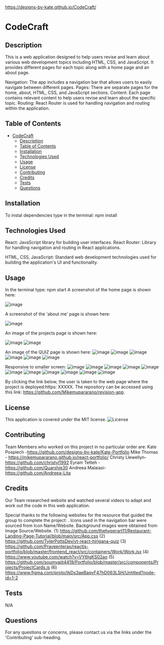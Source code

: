 https://designs-by-kate.github.io/CodeCraft/

# CodeCraft
## Description
This is a web application designed to help users revise and learn about various web development topics including HTML, CSS, and JavaScript. It provides different pages for each topic along with a home page and an about page.

Navigation: The app includes a navigation bar that allows users to easily navigate between different pages.
Pages: There are separate pages for the home, about, HTML, CSS, and JavaScript sections.
Content: Each page contains relevant content to help users revise and learn about the specific topic.
Routing: React Router is used for handling navigation and routing within the application.
 
## Table of Contents
- [CodeCraft](#codecraft)
  - [Description](#description)
  - [Table of Contents](#table-of-contents)
  - [Installation](#installation)
  - [Technologies Used](#technologies-used)
  - [Usage](#usage)
  - [License](#license)
  - [Contributing](#contributing)
  - [Credits](#credits)
  - [Tests](#tests)
  - [Questions](#questions)

## Installation
To instal dependencies type in the terminal:
npm install

## Technologies Used
React: JavaScript library for building user interfaces.
React Router: Library for handling navigation and routing in React applications.

HTML, CSS, JavaScript: Standard web development technologies used for building the application's UI and functionality.

## Usage
In the terminal type:
npm start
A screenshot of the home page is shown here:

![image](https://github.com/Mikemupararano/revision-app/assets/146155569/0d23be37-456b-4497-968d-d867aa4c4613)

A screenshot of the 'about me' page is shown here:

![image](https://github.com/Mikemupararano/revision-app/assets/146155569/3a608c95-422f-477c-8d15-ccba2deab96b)

An image of the projects page is shown here:

![image](https://github.com/Mikemupararano/revision-app/assets/146155569/5b1213f0-1699-4599-bf08-2e58c57ca9c9)
![image](https://github.com/Mikemupararano/revision-app/assets/146155569/0efb65d3-65f2-4ff1-a447-4ccff9ca1890)

 An image of the QUIZ  page is shown here:
![image](https://github.com/Mikemupararano/revision-app/assets/146155569/b4adb470-96d7-4916-85a2-9440e021838f)
![image](https://github.com/Mikemupararano/revision-app/assets/146155569/34ca8b33-d9c3-47fd-8f36-738743e65047)
![image](https://github.com/Mikemupararano/revision-app/assets/146155569/032d7b9b-f3ab-4fb2-844d-4fe3044df9d5)
![image](https://github.com/Mikemupararano/revision-app/assets/146155569/d136466e-72b2-4e3c-8201-78b33cf24056)
![image](https://github.com/Mikemupararano/revision-app/assets/146155569/dbefe370-bcf1-4761-9bc0-350014cd21e5)
![image](https://github.com/Mikemupararano/revision-app/assets/146155569/be8a27e4-e7c4-4759-a26c-22960dde7b4e)

Responsive to smaller screen:
![image](https://github.com/Mikemupararano/revision-app/assets/146155569/194105ca-ac37-4760-9ab6-b170803b7b03)
![image](https://github.com/Mikemupararano/revision-app/assets/146155569/38dda9f5-f027-45b0-b649-1cc25b07f122)
![image](https://github.com/Mikemupararano/revision-app/assets/146155569/d7374178-bb96-47b1-95e9-20a26d7c6640)
![image](https://github.com/Mikemupararano/revision-app/assets/146155569/f77ce294-578d-499d-8721-1dbccfd3ef3a)
![image](https://github.com/Mikemupararano/revision-app/assets/146155569/749eb916-8357-4cfa-af89-aff6780ee639)
![image](https://github.com/Mikemupararano/revision-app/assets/146155569/13b80198-f83b-431e-96f7-46eb6e247f36)
![image](https://github.com/Mikemupararano/revision-app/assets/146155569/57111257-69f0-4ef1-b258-82c14bcc2242)
![image](https://github.com/Mikemupararano/revision-app/assets/146155569/50c44b4e-b85d-41c3-b80a-663ffbc2f763)
![image](https://github.com/Mikemupararano/revision-app/assets/146155569/36fc416e-f69e-4c78-9c9d-19d3c9c49e00)
![image](https://github.com/Mikemupararano/revision-app/assets/146155569/0a0d74b3-a4c8-4c38-b394-c2c116364aa1)
![image](https://github.com/Mikemupararano/revision-app/assets/146155569/788971e0-f48a-4925-b5fd-148fb1fcb102)

By clicking the link below, the user is taken to the web page where the project is deployed:https: XXXXX.
The repository can be accessed using this link: https://github.com/Mikemupararano/revision-app.

## License
This application is covered under the MIT license.
![License](https://img.shields.io/badge/license-MIT-blue.svg)
## Contributing
Team Members who worked on this project in no particular order are:
Kate Pospiech -https://github.com/designs-by-kate/Kate-Portfolio
Mike Thomas - https://mikemupararano.github.io/react-portfolio/
Christy Llewellyn- https://github.com/christyl1992
Eyram Tetteh -https://github.com/Quarshie30
Andreea Malaiasi- https://github.com/Andreea-Lita
 

## Credits
Our Team researched website and watched several videos to adapt and work out the code in this web application. 

Special thanks to the following websites for the resource that guided the group to complete the project: .
Icons used in the navigation bar were sourced from Icon Name/Website.
Background images were obtained from Image Source/Website.
(1) https://github.com/thehyperart11/Restaurant-Landing-Page-Tutorial/blob/main/src/App.css
(2) https://github.com/TylerPottsDev/yt-react-hirigana-quiz
(3) https://github.com/Praveenterax/reactjs-portfolio/blob/master/frontend_react/src/containers/Work/Work.jsx
(4) https://www.youtube.com/watch?v=VY6tgKS02ao
(5) https://github.com/soumyajit4419/Portfolio/blob/master/src/components/Projects/ProjectCards.js
(6) https://www.figma.com/proto/tkDs3aeBaqvF47hD063LSH/Untitled?node-id=1-2

## Tests
N/A

## Questions
For any questions or concerns, please contact us via the links under the 'Contributing' sub-heading. 
